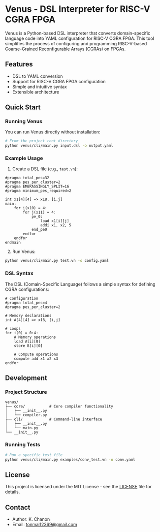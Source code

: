 # Venus - DSL Interpreter for RISC-V CGRA FPGA

Venus is a Python-based DSL interpreter that converts domain-specific language code into YAML configuration for RISC-V CGRA FPGA. This tool simplifies the process of configuring and programming RISC-V-based Coarse-Grained Reconfigurable Arrays (CGRAs) on FPGAs.

## Features

- DSL to YAML conversion
- Support for RISC-V CGRA FPGA configuration
- Simple and intuitive syntax
- Extensible architecture

## Quick Start

### Running Venus

You can run Venus directly without installation:

```bash
# From the project root directory
python venus/cli/main.py input.dsl -o output.yaml
```

### Example Usage

1. Create a DSL file (e.g., `test.vn`):
```dsl
#pragma total_pes=32
#pragma pes_per_cluster=2
#pragma EMBRASSINGLY_SPLIT=16
#pragma minimum_pes_required=2

int x1[4][4] => x18, [i,j]
main: 
    for i(x10) = 4:
        for j(x11) = 4:
            pe_0:
                load x1[i][j]
                addi x1, x2, 5
            end_pe0
        endfor
    endfor
endmain
```

2. Run Venus:
```bash
python venus/cli/main.py test.vn -o config.yaml
```

### DSL Syntax

The DSL (Domain-Specific Language) follows a simple syntax for defining CGRA configurations:

```dsl
# Configuration
#pragma total_pes=4
#pragma pes_per_cluster=2

# Memory declarations
int A[4][4] => x18, [i,j]

# Loops
for i(0) = 0:4:
    # Memory operations
    load A[i][0]
    store B[i][0]
    
    # Compute operations
    compute add x1 x2 x3
endfor
```

## Development

### Project Structure

```
venus/
├── core/           # Core compiler functionality
│   ├── __init__.py
│   └── compiler.py
├── cli/            # Command-line interface
│   ├── __init__.py
│   └── main.py
└── __init__.py
```

### Running Tests

```bash
# Run a specific test file
python venus/cli/main.py examples/conv_test.vn -o conv.yaml
```

## License

This project is licensed under the MIT License - see the [LICENSE](LICENSE) file for details.

## Contact

- Author: K. Chanon
- Email: tonmai12369@gmail.com 